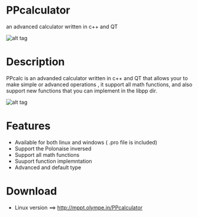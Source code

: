 
PPcalculator
============

an advanced calculator written in c++ and QT 

![alt tag](https://cdn0.iconfinder.com/data/icons/Android-R2-png/128/Calculator-Android-R.png)

Description
============

  PPcalc is an advanded calculator written in c++ and QT that allows your to make simple or advanced operations , it support all math functions,
and also support new functions that you can implement in the libpp dir.

![alt tag](http://nsa34.casimages.com/img/2014/11/09//141109012208719647.png)

Features
============

* Available for both linux and windows ( .pro file is included) 
* Support the Polonaise inversed
* Support all math functions
* Suuport function implemntation
* Advanced and default type
 
Download
===========

* Linux version ==> http://mppt.olympe.in/PPcalculator

